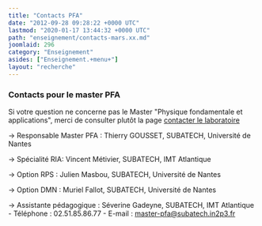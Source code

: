 ```yaml
---
title: "Contacts PFA"
date: "2012-09-28 09:28:22 +0000 UTC"
lastmod: "2020-01-17 13:44:32 +0000 UTC"
path: "enseignement/contacts-mars.xx.md"
joomlaid: 296
category: "Enseignement"
asides: ["Enseignement.+menu+"]
layout: "recherche"
---
```

### Contacts pour le master PFA

Si votre question ne concerne pas le Master "Physique fondamentale et applications", merci de consulter plutôt la page [contacter le laboratoire](/fr/contact-general)

→ Responsable Master PFA : Thierry GOUSSET, SUBATECH, Université de Nantes

→ Spécialité RIA: Vincent Métivier, SUBATECH, IMT Atlantique

→ Option RPS : Julien Masbou, SUBATECH, Université de Nantes

→ Option DMN : Muriel Fallot, SUBATECH, Université de Nantes

→ Assistante pédagogique : Séverine Gadeyne, SUBATECH, IMT Atlantique - Téléphone : 02.51.85.86.77 - E-mail : [master-pfa@subatech.in2p3.fr](mailto:master-mars@subatech.in2p3.fr)
